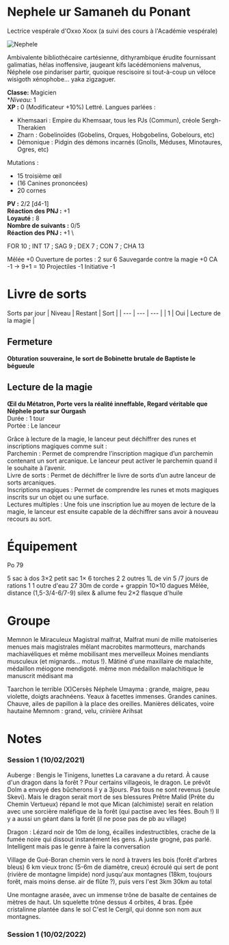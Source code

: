 # Nephele ur Samaneh du Ponant 
Lectrice vespérale d'Oxxo Xoox (a suivi des cours à l'Académie vespérale)

![Nephele](../_images/Nephele.png)

Ambivalente bibliothécaire cartésienne, dithyrambique érudite fournissant galimatias, hélas inoffensive, jaugeant kifs lacédémoniens malvenus, Néphele ose pindariser partir, quoique rescisoire si tout-à-coup un véloce wisigoth xénophobe... yaka zigzaguer.

**Classe:** Magicien \
**Niveau:* 1 \
**XP :** 0 (Modificateur +10%)
Lettré. Langues parlées :
- Khemsaari : Empire du Khemsaar, tous les PJs (Commun), créole Sergh-Therakien
- Zharn : Gobelinoïdes (Gobelins, Orques, Hobgobelins, Gobelours, etc)
- Démonique : Pidgin des démons incarnés (Gnolls, Méduses, Minotaures, Ogres, etc) 

Mutations : 
- 15 troisième œil
- (16 Canines prononcées)
- 20 cornes

**PV :**  2/2 [d4-1] \
**Réaction des PNJ :** +1 \
**Loyauté :** 8 \
**Nombre de suivants :** 0/5 \
**Réaction des PNJ :** +1 \

FOR 10 ; INT 17 ; SAG 9 ; DEX 7 ; CON 7 ; CHA 13

Mêlée +0
Ouverture de portes : 2 sur 6
Sauvegarde contre la magie +0
CA 	-1 → 9+1 = 10 
Projectiles -1
Initiative	-1


# Livre de sorts 
Sorts par jour 
| Niveau | Restant | Sort | 
| --- | --- |  --- | 
| 1 | Oui | Lecture de la magie |

## Fermeture
**Obturation souveraine, le sort de Bobinette brutale de Baptiste le bégueule**

## Lecture de la magie
**Œil du Métatron, Porte vers la réalité inneffable, Regard véritable que Néphele porta sur Ourgash** \
Durée : 1 tour \
Portée : Le lanceur 

Grâce à lecture de la magie, le lanceur peut déchiffrer des runes et inscriptions magiques comme suit : \
Parchemin : Permet de comprendre l’inscription magique d’un parchemin contenant un sort arcanique. Le lanceur peut activer le parchemin quand il le souhaite à l’avenir. \
Livre de sorts : Permet de déchiffrer le livre de sorts d’un autre lanceur de sorts arcaniques. \
Inscriptions magiques : Permet de comprendre les runes et mots magiques inscrits sur un objet ou une surface. \
Lectures multiples : Une fois une inscription lue au moyen de lecture de la magie, le lanceur est ensuite capable de la déchiffrer sans avoir à nouveau recours au sort.

# Équipement

Po 79 

5    sac à dos 
3×2	 petit sac
1× 	 6 torches 
2 	 2 outres 1L de vin 
5 	 /7 jours de rations 
1    1 outre d'eau 
27   30m de corde + grappin 
10×10  dagues  Mêlée, distance (1,5-3/4-6/7-9) 
     silex & allume feu 
2×2   flasque d'huile


# Groupe


Memnon le Miraculeux Magistral malfrat, 
Malfrat muni de mille matoiseries menues mais magistrales mêlant macrobites marmotteurs, marchands machiavéliques et même mobilisant mes merveilleux Moines mendiants musculeux (et mignards... motus !).
Mâtiné d'une maxillaire de malachite, médaillon méiogone mendigoté.
même mon médaillon malachitique le manuscrit médisant ma 


Taarchon le terrible
(X)Cersès
Néphele
Umayma : grande, maigre, peau violette, doigts arachnéens. Yeaux à facettes immenses. Grandes canines. Chauve, ailes de papillon à la place des oreilles. Manières délicates, voire hautaine
Memnom : grand, velu, crinière
Arihsat

# Notes 

### Session 1 (10/02/2021)

Auberge : Bengis le Tinigens, lunettes
 La caravane a du retard. À cause d'un dragon dans la forêt ?
 Pour certains villageois, le dragon. Le prévôt Dolm a envoyé des bûcherons il y a 3jours. Pas tous ne sont revenus (seule Skevi). Mais le dragon serait mort de ses blessures 
 Prêtre Malid (Prête du Chemin Vertueux) répand le mot que Mican (alchimiste) serait en relation avec une sorcière maléfique de la forêt (qui pactise avec les fées. Bouh !)
 Il y a aussi un géant dans la forêt (il ne pose pas de pb au village)

Dragon : Lézard noir de 10m de long, écailles indestructibles, crache de la fumée noire qui dissout instanément les gens. A juste grogné, pas parlé. Intelligent mais pas le genre à faire la conversation

Village de Gué-Boran 
chemin vers le nord à travers les bois (forêt d'arbres bleus) 6 km 
vieux tronc (5-6m de diamètre, creux) écroulé qui sert de pont (rivière de montagne limpide)
nord jusqu'aux montagnes (18km, toujours forêt, mais moins dense. air de flûte ?), puis vers l'est 3km
30km au total 

Une montagne arasée, avec un immense trône de basalte de centaines de mètres de haut. Un squelette trône dessus 
4 orbites, 4 bras. Épée cristalinne plantée dans le sol
C'est le Cergil, qui donne son nom aux montagnes. 




### Session 1 (10/02/2022)